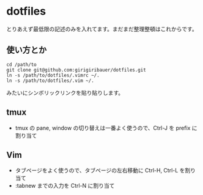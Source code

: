 dotfiles
========

とりあえず最低限の記述のみを入れてます。まだまだ整理整頓はこれからです。

## 使い方とか

    cd /path/to
    git clone git@github.com:girigiribauer/dotfiles.git
    ln -s /path/to/dotfiles/.vimrc ~/.
    ln -s /path/to/dotfiles/.vim ~/.

みたいにシンボリックリンクを貼り貼りします。

## tmux

* tmux の pane, window の切り替えは一番よく使うので、Ctrl-J を prefix に割り当て

## Vim

* タブページをよく使うので、タブページの左右移動に Ctrl-H, Ctrl-L を割り当て
* :tabnew までの入力を Ctrl-N に割り当て

